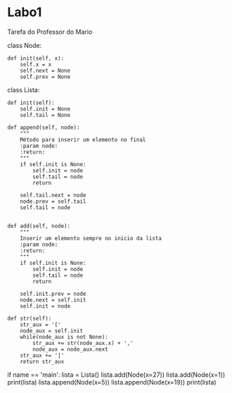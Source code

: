 # Labo1
Tarefa do Professor do Mario

class Node:

    def init(self, x):
        self.x = x
        self.next = None
        self.prev = None


class Lista:

    def init(self):
        self.init = None
        self.tail = None

    def append(self, node):
        """
        Método para inserir um elemento no final
        :param node:
        :return:
        """
        if self.init is None:
            self.init = node
            self.tail = node
            return

        self.tail.next = node
        node.prev = self.tail
        self.tail = node


    def add(self, node):
        """
        Inserir um elemento sempre no inicio da lista
        :param node:
        :return:
        """
        if self.init is None:
            self.init = node
            self.tail = node
            return

        self.init.prev = node
        node.next = self.init
        self.init = node

    def str(self):
        str_aux = '['
        node_aux = self.init
        while(node_aux is not None):
            str_aux += str(node_aux.x) + ','
            node_aux = node_aux.next
        str_aux += ']'
        return str_aux


if name == 'main':
    lista = Lista()
    lista.add(Node(x=27))
    lista.add(Node(x=1))
    print(lista)
    lista.append(Node(x=5))
    lista.append(Node(x=19))
    print(lista)
